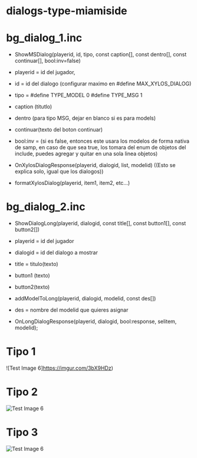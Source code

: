 # dialogs-type-miamiside



# bg_dialog_1.inc

- ShowMSDialog(playerid, id, tipo, const caption[], const dentro[], const continuar[], bool:inv=false)

 - playerid = id del jugador,
 - id = id del dialogo (configurar maximo en #define MAX_XYLOS_DIALOG)
 - tipo = #define TYPE_MODEL 0
        #define TYPE_MSG 1
 - caption (titutlo)
 - dentro (para tipo MSG, dejar en blanco si es para models)
 - continuar(texto del boton continuar)
 - bool:inv = (si es false, entonces este usara los modelos de forma nativa de samp, en caso de que sea true, los tomara del enum de objetos del include, puedes agregar y quitar en una sola linea objetos)
 
- OnXylosDialogResponse(playerid, dialogid, list, modelid) ((Esto se explica solo, igual que los dialogos))

- formatXylosDialog(playerid, item1, item2, etc...)

# bg_dialog_2.inc

- ShowDialogLong(playerid, dialogid, const title[], const button1[], const button2[])
- playerid = id del jugador
- dialogid = id del dialogo a mostrar
- title = titulo(texto)
- button1 (texto)
- button2(texto)



- addModelToLong(playerid, dialogid, modelid, const des[])
- des = nombre del modelid que quieres asignar



- OnLongDialogResponse(playerid, dialogid, bool:response, selitem, modelid);


# Tipo 1
![Test Image 6]https://imgur.com/3bX9HDz)
# Tipo 2
![Test Image 6](https://imgur.com/JxaR1re)
# Tipo 3
![Test Image 6](https://imgur.com/GXurILh)
